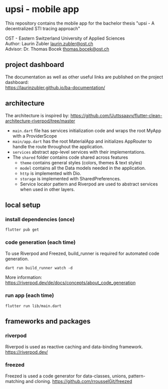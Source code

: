# upsi - mobile app
This repository contains the mobile app for the bachelor thesis "upsi - A decentralized STI tracing approach"

OST - Eastern Switzerland University of Applied Sciences  
Author: Laurin Zubler [laurin.zubler@ost.ch](mailto:laurin.zubler@ost.ch)  
Advisor: Dr. Thomas Bocek [thomas.bocek@ost.ch](mailto:thomas.bocek@ost.ch)

## project dashboard
The documentation as well as other useful links are published on the project dashboard:  
https://laurinzubler.github.io/ba-documentation/

## architecture
The architecture is inspired by: https://github.com/Uuttssaavv/flutter-clean-architecture-riverpod/tree/master

- `main.dart` file has services initialization code and wraps the root MyApp with a ProviderScope
- `main/app.dart` has the root MaterialApp and initializes AppRouter to handle the route throughout the application.
- `services` abstract app-level services with their implementations.
- The `shared` folder contains code shared across features
  - `theme` contains general styles (colors, themes & text styles)
  - `model` contains all the Data models needed in the application.
  - `http` is implemented with Dio.
  - `storage` is implemented with SharedPreferences.
  - Service locator pattern and Riverpod are used to abstract services when used in other layers.


## local setup
### install dependencies (once)
```console
flutter pub get
```

### code generation (each time)
To use Riverpod and Freezed, build_runner is required for automated code generation.
```console
dart run build_runner watch -d
```
More information: https://riverpod.dev/de/docs/concepts/about_code_generation

### run app (each time)
```console
flutter run lib/main.dart
```

## frameworks and packages
### riverpod
Riverpod is used as reactive caching and data-binding framework. https://riverpod.dev/

### freezed
Freezed is used a code generator for data-classes, unions, pattern-matching and cloning. https://github.com/rrousselGit/freezed
